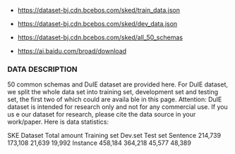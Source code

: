- https://dataset-bj.cdn.bcebos.com/sked/train_data.json
- https://dataset-bj.cdn.bcebos.com/sked/dev_data.json
- https://dataset-bj.cdn.bcebos.com/sked/all_50_schemas

- https://ai.baidu.com/broad/download

### DATA DESCRIPTION
50 common schemas and DuIE dataset are provided here. For DuIE dataset, we split the whole data set into training set, development set and testing set, the first two of which could are availa ble in this page.
Attention: DuIE dataset is intended for research only and not for any commercial use. If you us e our dataset for research, please cite the data source in your work/paper.
Here is data statistics:

SKE Dataset	Total amount	Training set	Dev.set	Test set
Sentence	214,739	173,108	21,639	19,992
Instance	458,184	364,218	45,577	48,389

